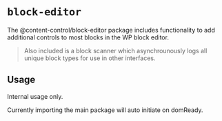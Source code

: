 # `block-editor`

The @content-control/block-editor package includes functionality to add additional controls to most blocks in the WP block editor.

> Also included is a block scanner which asynchrounously logs all unique block types for use in other interfaces.

## Usage

Internal usage only.

Currently importing the main package will auto initiate on domReady.